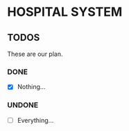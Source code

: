 # HOSPITAL SYSTEM

## TODOS

These are our plan.

### DONE
- [X] Nothing...

### UNDONE
- [ ] Everything...
